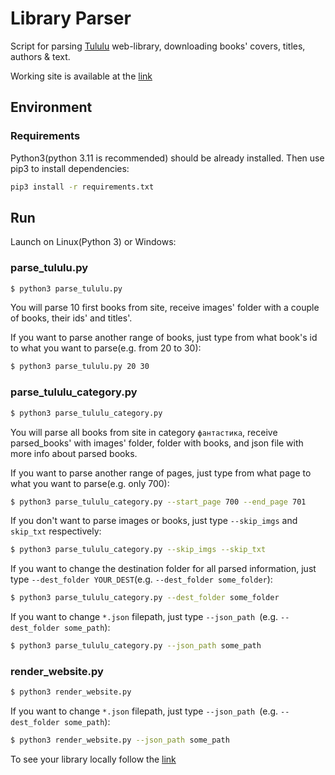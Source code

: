 # Library Parser

Script for parsing [Tululu](https://tululu.org/) web-library, downloading books' covers, titles, authors & text.

Working site is available at the [link](https://lexlobachev.github.io/library_parse/)

## Environment

### Requirements

Python3(python 3.11 is recommended) should be already installed. Then use pip3 to install dependencies:

```bash
pip3 install -r requirements.txt
```

## Run

Launch on Linux(Python 3) or Windows:

### parse_tululu.py

```bash
$ python3 parse_tululu.py
```

You will parse 10 first books from site, receive images' folder with a couple of books, their ids' and titles'.

If you want to parse another range of books, just type from what book's id to what you want to parse(e.g. from 20 to
30):

```bash
$ python3 parse_tululu.py 20 30
```

### parse_tululu_category.py

```bash
$ python3 parse_tululu_category.py
```

You will parse all books from site in category `фантастика`, receive parsed_books' with images' folder, folder with
books, and json file with more info about parsed books.

If you want to parse another range of pages, just type from what page to what you want to parse(e.g. only 700):

```bash
$ python3 parse_tululu_category.py --start_page 700 --end_page 701
```

If you don't want to parse images or books, just type `--skip_imgs` and `skip_txt` respectively:

```bash
$ python3 parse_tululu_category.py --skip_imgs --skip_txt
```

If you want to change the destination folder for all parsed information, just type `--dest_folder YOUR_DEST`(e.g. `--dest_folder some_folder`):

```bash
$ python3 parse_tululu_category.py --dest_folder some_folder
```

If you want to change `*.json` filepath, just type `--json_path `(e.g. `--dest_folder some_path`):

```bash
$ python3 parse_tululu_category.py --json_path some_path
```

### render_website.py

```bash
$ python3 render_website.py
```

If you want to change `*.json` filepath, just type `--json_path `(e.g. `--dest_folder some_path`):

```bash
$ python3 render_website.py --json_path some_path
```

To see your library locally follow the [link](http://127.0.0.1:5500/pages/index1.html)
